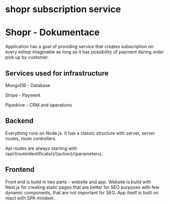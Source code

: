# shopr subscription service

<h1>Shopr - Dokumentace</h1>
<p>Application has a goal of providing service that creates subscription on every eshop imaginable as long as it has possibility of payment during order pick up by customer.</p>
<h2>Services used for infrastructure</h2>
<p>MongoDB - Database</p>
<p>Stripe - Payment</p>
<p>Pipedrive - CRM and operations</p>
<h2>Backend</h2>
<p>Everything runs on Node.js. It has a classic structure with server, server routes, route controllers.</p>
<p>Api routes are always starting with /api/{routeIdentificator}/{action}/{parameters}.</p>
<h2>Frontend</h2>
<p>Front end is build in two parts - website and app. Website is build with Next.js for creating static pages that are better for SEO purposes with few dynamic components, that are not important for SEO. App itself is built on react with SPA mindset.</p>
